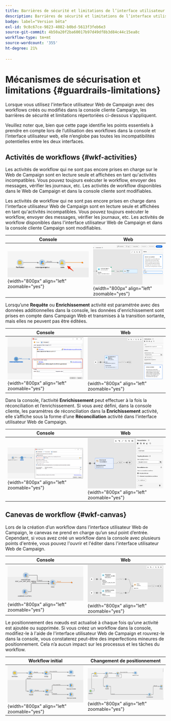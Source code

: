 ```yaml
---
title: Barrières de sécurité et limitations de l’interface utilisateur Web de Campaign
description: Barrières de sécurité et limitations de l’interface utilisateur Web de Campaign
badge: label="Version bêta"
exl-id: 9c8c67ce-9823-4082-b0bd-5613f3feb6e3
source-git-commit: 4b50a20f2ba60017b97d49df8b3d84c44c15ea8c
workflow-type: tm+mt
source-wordcount: '355'
ht-degree: 21%

---
```


# Mécanismes de sécurisation et limitations {#guardrails-limitations}

Lorsque vous utilisez l&#39;interface utilisateur Web de Campaign avec des workflows créés ou modifiés dans la console cliente Campaign, les barrières de sécurité et limitations répertoriées ci-dessous s&#39;appliquent.

Veuillez noter que, bien que cette page identifie les points essentiels à prendre en compte lors de l’utilisation des workflows dans la console et l’interface utilisateur web, elle n’englobe pas toutes les incompatibilités potentielles entre les deux interfaces.

## Activités de workflows {#wkf-activities}

Les activités de workflow qui ne sont pas encore prises en charge sur le Web de Campaign sont en lecture seule et affichées en tant qu&#39;activités incompatibles. Vous pouvez toujours exécuter le workflow, envoyer des messages, vérifier les journaux, etc. Les activités de workflow disponibles dans le Web de Campaign et dans la console cliente sont modifiables.

Les activités de workflow qui ne sont pas encore prises en charge dans l&#39;interface utilisateur Web de Campaign sont en lecture seule et affichées en tant qu&#39;activités incompatibles. Vous pouvez toujours exécuter le workflow, envoyer des messages, vérifier les journaux, etc. Les activités de workflow disponibles dans l&#39;interface utilisateur Web de Campaign et dans la console cliente Campaign sont modifiables.

| Console | Web |
| --- | --- |
| ![](assets/limitations-activities-console.png){width="800px" align="left" zoomable="yes"} | ![](assets/limitations-activities-web.png){width="800px" align="left" zoomable="yes"} |

Lorsqu’une **Requête** ou **Enrichissement** activité est paramétrée avec des données additionnelles dans la console, les données d&#39;enrichissement sont prises en compte dans Campaign Web et transmises à la transition sortante, mais elles ne peuvent pas être éditées.

| Console | Web |
| --- | --- |
| ![](assets/limitations-options-console.png){width="800px" align="left" zoomable="yes"} | ![](assets/limitations-options-web.png){width="800px" align="left" zoomable="yes"} |

Dans la console, l’activité **Enrichissement** peut effectuer à la fois la réconciliation et l’enrichissement. Si vous avez défini, dans la console cliente, les paramètres de réconciliation dans la **Enrichissement** activité, elle s’affiche sous la forme d’une **Réconciliation** activité dans l&#39;interface utilisateur Web de Campaign.

| Console | Web |
| --- | --- |
| ![](assets/limitations-enrichment-console.png){width="800px" align="left" zoomable="yes"} | ![](assets/limitations-enrichment-web.png){width="800px" align="left" zoomable="yes"} |

## Canevas de workflow {#wkf-canvas}

Lors de la création d’un workflow dans l’interface utilisateur Web de Campaign, le canevas ne prend en charge qu’un seul point d’entrée. Cependant, si vous avez créé un workflow dans la console avec plusieurs points d&#39;entrée, vous pouvez l&#39;ouvrir et l&#39;éditer dans l&#39;interface utilisateur Web de Campaign.

| Console | Web |
| --- | --- |
| ![](assets/limitations-multiple-console.png){width="800px" align="left" zoomable="yes"} | ![](assets/limitations-multiple-web.png){width="800px" align="left" zoomable="yes"} |

Le positionnement des nœuds est actualisé à chaque fois qu’une activité est ajoutée ou supprimée. Si vous créez un workflow dans la console, modifiez-le à l&#39;aide de l&#39;interface utilisateur Web de Campaign et rouvrez-le dans la console, vous constaterez peut-être des imperfections mineures de positionnement. Cela n’a aucun impact sur les processus et les tâches du workflow.

| Workflow initial | Changement de positionnement |
| --- | --- |
| ![](assets/limitations-positioning1.png){width="800px" align="left" zoomable="yes"} | ![](assets/limitations-positioning2.png){width="800px" align="left" zoomable="yes"} |
